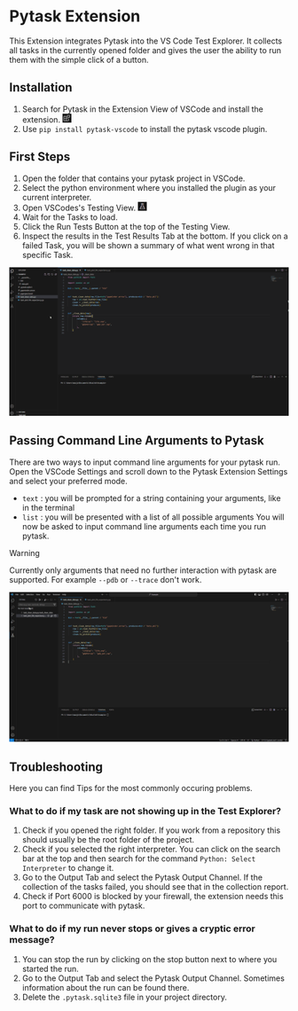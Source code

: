 # Pytask Extension

This Extension integrates Pytask into the VS Code Test Explorer. It collects all tasks in the currently opened folder and gives the user the ability to run them with the simple click of a button.

## Installation

1. Search for Pytask in the Extension View of VSCode and install the extension. <img src="doc/icon_ext.png" alt="Extensions Icon" width="16" height="16">
1. Use `pip install pytask-vscode` to install the pytask vscode plugin.

## First Steps

1. Open the folder that contains your pytask project in VSCode.
1. Select the python environment where you installed the plugin as your current interpreter.
1. Open VSCodes's Testing View. <img src="doc/icon_test.png" alt="Testing Icon" width="16" height="16">
1. Wait for the Tasks to load.
1. Click the Run Tests Button at the top of the Testing View.
1. Inspect the results in the Test Results Tab at the bottom. If you click on a failed Task, you will be shown a summary of what went wrong in that specific Task.

![Gif of Run](doc/pytask_run.gif)

## Passing Command Line Arguments to Pytask

There are two ways to input command line arguments for your pytask run. Open the VSCode Settings and scroll down to the Pytask Extension Settings and select your preferred mode.

- `text` : you will be prompted for a string containing your arguments, like in the terminal
- `list` : you will be presented with a list of all possible arguments
  You will now be asked to input command line arguments each time you run pytask.

> [!Warning]
> Currently only arguments that need no further interaction with pytask are supported. For example `--pdb` or `--trace` don't work.

![Gif of Settings](doc/settings.gif)

## Troubleshooting

Here you can find Tips for the most commonly occuring problems.

### What to do if my task are not showing up in the Test Explorer?

1. Check if you opened the right folder. If you work from a repository this should usually be the root folder of the project.
1. Check if you selected the right interpreter. You can click on the search bar at the top and then search for the command `Python: Select Interpreter` to change it.
1. Go to the Output Tab and select the Pytask Output Channel. If the collection of the tasks failed, you should see that in the collection report.
1. Check if Port 6000 is blocked by your firewall, the extension needs this port to communicate with pytask.

### What to do if my run never stops or gives a cryptic error message?

1. You can stop the run by clicking on the stop button next to where you started the run.
1. Go to the Output Tab and select the Pytask Output Channel. Sometimes information about the run can be found there.
1. Delete the `.pytask.sqlite3` file in your project directory.
